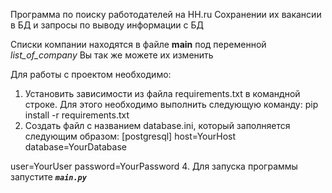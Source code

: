 Программа по поиску работодателей на HH.ru
Сохранении их вакансии в БД и запросы по выводу информации с БД

Списки компании находятся в файле **__main__** под переменной _list_of_company_
Вы так же можете их изменить

Для работы с проектом необходимо:
1. Установить зависимости из файла requirements.txt в командной строке.
Для этого необходимо выполнить следующую команду:
pip install -r requirements.txt
2. Создать файл с названием database.ini, который заполняется следующим образом:
[postgresql]
host=YourHost
database=YourDatabase 

user=YourUser
password=YourPassword
4. Для запуска программы запустите **_`main.py`_**
